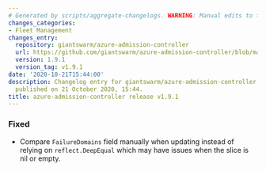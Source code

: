 ```yaml
---
# Generated by scripts/aggregate-changelogs. WARNING: Manual edits to this files will be overwritten.
changes_categories:
- Fleet Management
changes_entry:
  repository: giantswarm/azure-admission-controller
  url: https://github.com/giantswarm/azure-admission-controller/blob/master/CHANGELOG.md#191---2020-10-21
  version: 1.9.1
  version_tag: v1.9.1
date: '2020-10-21T15:44:00'
description: Changelog entry for giantswarm/azure-admission-controller version 1.9.1,
  published on 21 October 2020, 15:44.
title: azure-admission-controller release v1.9.1
---
```


### Fixed
- Compare `FailureDomains` field manually when updating instead of relying on `reflect.DeepEqual` which may have issues when the slice is nil or empty.
